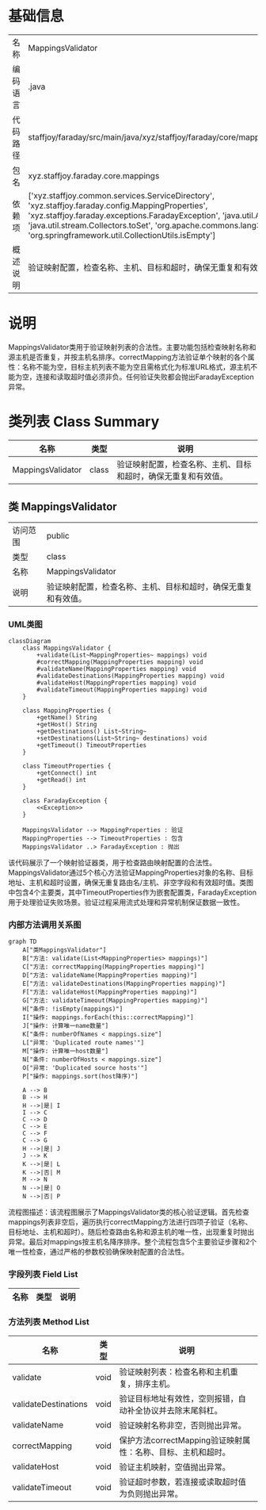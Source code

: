 # 基础信息

|      |      |
|------|------|
| 名称 | MappingsValidator |
| 编码语言 | .java |
| 代码路径 | staffjoy/faraday/src/main/java/xyz/staffjoy/faraday/core/mappings/MappingsValidator.java |
| 包名 | xyz.staffjoy.faraday.core.mappings |
| 依赖项 | ['xyz.staffjoy.common.services.ServiceDirectory', 'xyz.staffjoy.faraday.config.MappingProperties', 'xyz.staffjoy.faraday.exceptions.FaradayException', 'java.util.ArrayList', 'java.util.List', 'java.util.stream.Collectors.toSet', 'org.apache.commons.lang3.StringUtils', 'org.springframework.util.CollectionUtils.isEmpty'] |
| 概述说明 | 验证映射配置，检查名称、主机、目标和超时，确保无重复和有效值。 |

# 说明

MappingsValidator类用于验证映射列表的合法性。主要功能包括检查映射名称和源主机是否重复，并按主机名排序。correctMapping方法验证单个映射的各个属性：名称不能为空，目标主机列表不能为空且需格式化为标准URL格式，源主机不能为空，连接和读取超时值必须非负。任何验证失败都会抛出FaradayException异常。

# 类列表 Class Summary

| 名称   | 类型  | 说明 |
|-------|------|-------------|
| MappingsValidator | class | 验证映射配置，检查名称、主机、目标和超时，确保无重复和有效值。 |



## 类 MappingsValidator

|      |      |
|------|------|
| 访问范围 | public |
| 类型 | class |
| 名称 | MappingsValidator |
| 说明 | 验证映射配置，检查名称、主机、目标和超时，确保无重复和有效值。 |


### UML类图

```mermaid
classDiagram
    class MappingsValidator {
        +validate(List~MappingProperties~ mappings) void
        #correctMapping(MappingProperties mapping) void
        #validateName(MappingProperties mapping) void
        #validateDestinations(MappingProperties mapping) void
        #validateHost(MappingProperties mapping) void
        #validateTimeout(MappingProperties mapping) void
    }

    class MappingProperties {
        +getName() String
        +getHost() String
        +getDestinations() List~String~
        +setDestinations(List~String~ destinations) void
        +getTimeout() TimeoutProperties
    }

    class TimeoutProperties {
        +getConnect() int
        +getRead() int
    }

    class FaradayException {
        <<Exception>>
    }

    MappingsValidator --> MappingProperties : 验证
    MappingProperties --> TimeoutProperties : 包含
    MappingsValidator ..> FaradayException : 抛出
```

该代码展示了一个映射验证器类，用于检查路由映射配置的合法性。MappingsValidator通过5个核心方法验证MappingProperties对象的名称、目标地址、主机和超时设置，确保无重复路由名/主机、非空字段和有效超时值。类图中包含4个主要类，其中TimeoutProperties作为嵌套配置类，FaradayException用于处理验证失败场景。验证过程采用流式处理和异常机制保证数据一致性。


### 内部方法调用关系图

```mermaid
graph TD
    A["类MappingsValidator"]
    B["方法: validate(List<MappingProperties> mappings)"]
    C["方法: correctMapping(MappingProperties mapping)"]
    D["方法: validateName(MappingProperties mapping)"]
    E["方法: validateDestinations(MappingProperties mapping)"]
    F["方法: validateHost(MappingProperties mapping)"]
    G["方法: validateTimeout(MappingProperties mapping)"]
    H["条件: !isEmpty(mappings)"]
    I["操作: mappings.forEach(this::correctMapping)"]
    J["操作: 计算唯一name数量"]
    K["条件: numberOfNames < mappings.size"]
    L["异常: 'Duplicated route names'"]
    M["操作: 计算唯一host数量"]
    N["条件: numberOfHosts < mappings.size"]
    O["异常: 'Duplicated source hosts'"]
    P["操作: mappings.sort(host降序)"]

    A --> B
    B --> H
    H -->|是| I
    I --> C
    C --> D
    C --> E
    C --> F
    C --> G
    H -->|是| J
    J --> K
    K -->|是| L
    K -->|否| M
    M --> N
    N -->|是| O
    N -->|否| P
```

流程图描述：该流程图展示了MappingsValidator类的核心验证逻辑。首先检查mappings列表非空后，遍历执行correctMapping方法进行四项子验证（名称、目标地址、主机和超时）。随后检查路由名称和源主机的唯一性，出现重复时抛出异常。最后对mappings按主机名降序排序。整个流程包含5个主要验证步骤和2个唯一性检查，通过严格的参数校验确保映射配置的合法性。

### 字段列表 Field List

| 名称  | 类型  | 说明 |
|-------|-------|------|

### 方法列表 Method List

| 名称  | 类型  | 说明 |
|-------|-------|------|
| validate | void | 验证映射列表：检查名称和主机重复，排序主机。 |
| validateDestinations | void | 验证目标地址有效性，空则报错，自动补全协议并去除末尾斜杠。 |
| validateName | void | 验证映射名称非空，否则抛出异常。 |
| correctMapping | void | 保护方法correctMapping验证映射属性：名称、目标、主机和超时。 |
| validateHost | void | 验证主机映射，空值抛出异常。 |
| validateTimeout | void | 验证超时参数，若连接或读取超时值为负则抛出异常。 |




